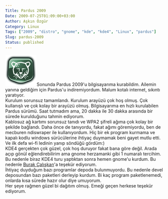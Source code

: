 ```yaml
---
Title: Pardus 2009
Date: 2009-07-25T01:09:00+03:00
Author: Aşkın Özgür
Category: Linux
Tags: ["2009", "distro", "gnome", "kde", "kde4", "Linux", "pardus"]
Slug: pardus-2009
Status: published
---
```


![Pardus](/uploads/2009/05/pardus.png "Pardus")Sonunda Pardus 2009'u bilgisayarıma kurabildim. Ailemin yanına geldiğim için Pardus'u indiremiyordum. Malum kotalı internet, sıkıntı yaratıyor.  
Kurulum sorunsuz tamamlandı. Kurulum arayüzü çok hoş olmuş. Çok kullanışlı ve çok kolay bir arayüzü olmuş. Bilgisayarıma en hızlı kurulabilen Pardus sürümü. Saat tutmadım ama, 20 dakka ile 30 dakka arasında bir sürede kurulduğunu tahmin ediyorum.  
Kablosuz ağ kartımı sorunsuz tanıdı ve WPA2 şifreli ağıma çok kolay bir şekilde bağlandı. Daha önce de tanıyordu, fakat ağımı göremiyordu, ben de mecburen ndiswraper ile kullanıyordum. Hiç bir ek program kurmama ve kapalı kodlu windows sürücülerine ihtiyaç duymamak beni gayet mutlu etti. Ve ilk defa wi-fi ledinin yanıp söndüğü gördüm:)  
KDE4 gerçekten çok güzel, çok hoş duruyor fakat bana göre değil. Arada açıp gönül eğlendirebilirim ama gnome herzamanki gibi 1 numaralı tercihim. Bu nedenle biraz KDE4 turu yaptıktan sonra hemen gnome'u kurdum. Bu nedenle [Burak Çalışkan](http://code.google.com/p/pardus-gnome-project/)'a teşekür ediyorum.  
İhtiyaç duyduğum bazı programlar depoda bulunmuyordu. Bu nedenle devel deposundan bazı paketleri derleyip kurdum. Bi kaç program paketlenemedi, onlarda kısa sürede hazır olur diye umuyorum.  
Her şeye rağmen güzel bi dağıtım olmuş. Emeği geçen herkese teşekür ediyorum.
